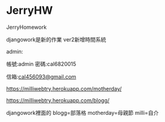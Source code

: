 # JerryHW
JerryHomework

djangowork是新的作業 ver2新增時間系統

admin:

帳號:admin
密碼:cal6820015

信箱:cal456093@gmail.com

https://milliwebtry.herokuapp.com/motherday/

https://milliwebtry.herokuapp.com/blogg/

djangowork裡面的
blogg=部落格
motherday=母親節
milli=自介
